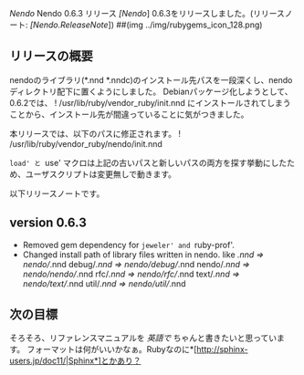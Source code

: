 *Nendo* Nendo 0.6.3 リリース
*[Nendo*] 0.6.3をリリースしました。(リリースノート: *[Nendo.ReleaseNote*])
##(img ../img/rubygems_icon_128.png)
## リリースの概要
nendoのライブラリ(*.nnd *.nndc)のインストール先パスを一段深くし、nendoディレクトリ配下に置くようにしました。
Debianパッケージ化しようとして、0.6.2では、
! /usr/lib/ruby/vendor_ruby/init.nnd
にインストールされてしまうことから、インストール先が間違っていることに気がつきました。

本リリースでは、以下のパスに修正されます。
! /usr/lib/ruby/vendor_ruby/nendo/init.nnd

`load' と `use' マクロは上記の古いパスと新しいパスの両方を探す挙動にしたため、ユーザスクリプトは変更無しで動きます。

以下リリースノートです。
## version 0.6.3
- Removed gem dependency for `jeweler' and `ruby-prof'.
- Changed install path of library files written in nendo. like
    *.nnd             =>  nendo/*.nnd
    debug/*.nnd       =>  nendo/debug/*.nnd
    nendo/*.nnd       =>  nendo/nendo/*.nnd
    rfc/*.nnd         =>  nendo/rfc/*.nnd
    text/*.nnd        =>  nendo/text/*.nnd
    util/*.nnd        =>  nendo/util/*.nnd

## 次の目標
そろそろ、リファレンスマニュアルを *英語で* ちゃんと書きたいと思っています。
フォーマットは何がいいかなぁ。Rubyなのに*[http://sphinx-users.jp/doc11/|Sphinx*]とかあり？
